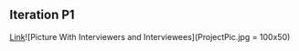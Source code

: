 ## Iteration P1



[Link](url)![Picture With Interviewers and Interviewees](ProjectPic.jpg = 100x50)
